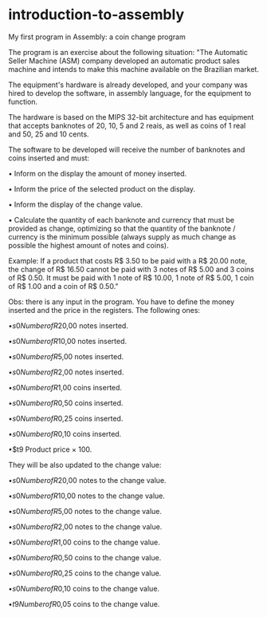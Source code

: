 # introduction-to-assembly
My first program in Assembly: a coin change program

The program is an exercise about the following situation: "The Automatic Seller Machine (ASM) company developed an automatic product sales machine and intends to make this machine available on the Brazilian market.

The equipment's hardware is already developed, and your company was hired to develop the software, in assembly language, for the equipment to function.

The hardware is based on the MIPS 32-bit architecture and has equipment that accepts banknotes of 20, 10, 5 and 2 reais, as well as coins of 1 real and 50, 25 and 10 cents.

The software to be developed will receive the number of banknotes and coins inserted and must:

• Inform on the display the amount of money inserted.

• Inform the price of the selected product on the display.

• Inform the display of the change value.

• Calculate the quantity of each banknote and currency that must be provided as change, optimizing so that the quantity of the banknote / currency is the minimum possible (always supply as much change as possible the highest amount of notes and coins).

Example: If a product that costs R$ 3.50 to be paid with a R$ 20.00 note, the change of R$ 16.50 cannot be paid with 3 notes of R$ 5.00 and 3 coins of R$ 0.50. It must be paid with 1 note of R$ 10.00, 1 note of R$ 5.00, 1 coin of R$ 1.00 and a coin of R$ 0.50."

Obs: there is any input in the program. You have to define the money inserted and the price in the registers. The following ones:

•$s0 Number of R$20,00 notes inserted.

•$s0 Number of R$10,00 notes inserted.

•$s0 Number of R$5,00 notes inserted.

•$s0 Number of R$2,00 notes inserted.

•$s0 Number of R$1,00 coins inserted.

•$s0 Number of R$0,50 coins inserted.

•$s0 Number of R$0,25 coins inserted.

•$s0 Number of R$0,10 coins inserted.

•$t9 Product price × 100.

They will be also updated to the change value:

•$s0 Number of R$20,00 notes to the change value.

•$s0 Number of R$10,00 notes to the change value.

•$s0 Number of R$5,00 notes to the change value.

•$s0 Number of R$2,00 notes to the change value.

•$s0 Number of R$1,00 coins to the change value.

•$s0 Number of R$0,50 coins to the change value.

•$s0 Number of R$0,25 coins to the change value.

•$s0 Number of R$0,10 coins to the change value.

•$t9 Number of R$0,05 coins to the change value.


